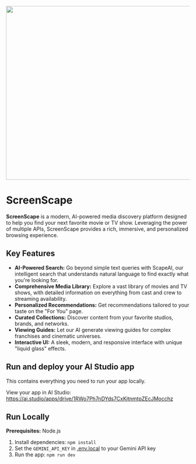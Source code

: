 <div align="center">
  <img width="1200" height="475" alt="GHBanner" src="https://github.com/user-attachments/assets/0aa67016-6eaf-458a-adb2-6e31a0763ed6" />
</div>

# ScreenScape

**ScreenScape** is a modern, AI-powered media discovery platform designed to help you find your next favorite movie or TV show. Leveraging the power of multiple APIs, ScreenScape provides a rich, immersive, and personalized browsing experience.

## Key Features

- **AI-Powered Search:** Go beyond simple text queries with ScapeAI, our intelligent search that understands natural language to find exactly what you're looking for.
- **Comprehensive Media Library:** Explore a vast library of movies and TV shows, with detailed information on everything from cast and crew to streaming availability.
- **Personalized Recommendations:** Get recommendations tailored to your taste on the "For You" page.
- **Curated Collections:** Discover content from your favorite studios, brands, and networks.
- **Viewing Guides:** Let our AI generate viewing guides for complex franchises and cinematic universes.
- **Interactive UI:** A sleek, modern, and responsive interface with unique "liquid glass" effects.

## Run and deploy your AI Studio app

This contains everything you need to run your app locally.

View your app in AI Studio: https://ai.studio/apps/drive/1RWo7Ph7nDYds7CxKjtnmtpZEcJMocchz

## Run Locally

**Prerequisites:**  Node.js

1.  Install dependencies:
    `npm install`
2.  Set the `GEMINI_API_KEY` in [.env.local](.env.local) to your Gemini API key
3.  Run the app:
    `npm run dev`
